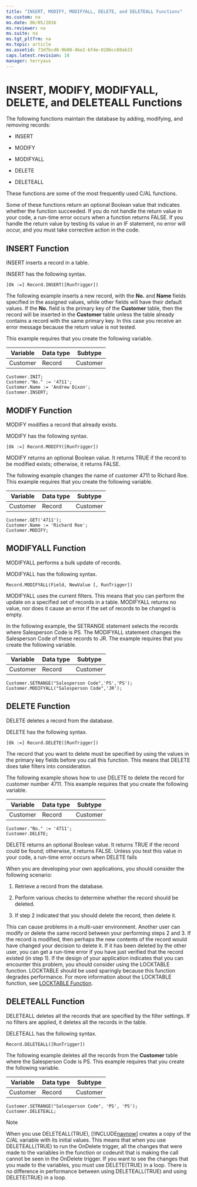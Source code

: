 ```yaml
---
title: "INSERT, MODIFY, MODIFYALL, DELETE, and DELETEALL Functions"
ms.custom: na
ms.date: 06/05/2016
ms.reviewer: na
ms.suite: na
ms.tgt_pltfrm: na
ms.topic: article
ms.assetid: 73d7bcd0-9b00-4be2-bf4e-010bcc69ab33
caps.latest.revision: 10
manager: terryaus
---
```

# INSERT, MODIFY, MODIFYALL, DELETE, and DELETEALL Functions
The following functions maintain the database by adding, modifying, and removing records:  
  
-   INSERT  
  
-   MODIFY  
  
-   MODIFYALL  
  
-   DELETE  
  
-   DELETEALL  
  
 These functions are some of the most frequently used C\/AL functions.  
  
 Some of these functions return an optional Boolean value that indicates whether the function succeeded. If you do not handle the return value in your code, a run\-time error occurs when a function returns FALSE. If you handle the return value by testing its value in an IF statement, no error will occur, and you must take corrective action in the code.  
  
## INSERT Function  
 INSERT inserts a record in a table.  
  
 INSERT has the following syntax.  
  
```  
[Ok :=] Record.INSERT([RunTrigger])  
```  
  
 The following example inserts a new record, with the **No.** and **Name** fields specified in the assigned values, while other fields will have their default values. If the **No.** field is the primary key of the **Customer** table, then the record will be inserted in the **Customer** table unless the table already contains a record with the same primary key. In this case you receive an error message because the return value is not tested.  
  
 This example requires that you create the following variable.  
  
|Variable|Data type|Subtype|  
|--------------|---------------|-------------|  
|Customer|Record|Customer|  
  
```  
Customer.INIT;  
Customer."No." := '4711';  
Customer.Name := 'Andrew Dixon';  
Customer.INSERT;  
```  
  
## MODIFY Function  
 MODIFY modifies a record that already exists.  
  
 MODIFY has the following syntax.  
  
```  
[Ok :=] Record.MODIFY([RunTrigger])  
```  
  
 MODIFY returns an optional Boolean value. It returns TRUE if the record to be modified exists; otherwise, it returns FALSE.  
  
 The following example changes the name of customer 4711 to Richard Roe. This example requires that you create the following variable.  
  
|Variable|Data type|Subtype|  
|--------------|---------------|-------------|  
|Customer|Record|Customer|  
  
```  
Customer.GET('4711');  
Customer.Name := 'Richard Roe';  
Customer.MODIFY;  
```  
  
## MODIFYALL Function  
 MODIFYALL performs a bulk update of records.  
  
 MODIFYALL has the following syntax.  
  
```  
Record.MODIFYALL(Field, NewValue [, RunTrigger])  
```  
  
 MODIFYALL uses the current filters. This means that you can perform the update on a specified set of records in a table. MODIFYALL returns no value, nor does it cause an error if the set of records to be changed is empty.  
  
 In the following example, the SETRANGE statement selects the records where Salesperson Code is PS. The MODIFYALL statement changes the Salesperson Code of these records to JR. The example requires that you create the following variable.  
  
|Variable|Data type|Subtype|  
|--------------|---------------|-------------|  
|Customer|Record|Customer|  
  
```  
Customer.SETRANGE("Salesperson Code",'PS','PS');  
Customer.MODIFYALL("Salesperson Code",'JR');  
```  
  
## DELETE Function  
 DELETE deletes a record from the database.  
  
 DELETE has the following syntax.  
  
```  
[Ok :=] Record.DELETE([RunTrigger])  
```  
  
 The record that you want to delete must be specified by using the values in the primary key fields before you call this function. This means that DELETE does take filters into consideration.  
  
 The following example shows how to use DELETE to delete the record for customer number 4711. This example requires that you create the following variable.  
  
|Variable|Data type|Subtype|  
|--------------|---------------|-------------|  
|Customer|Record|Customer|  
  
```  
Customer."No." := '4711';  
Customer.DELETE;  
```  
  
 DELETE returns an optional Boolean value. It returns TRUE if the record could be found; otherwise, it returns FALSE. Unless you test this value in your code, a run\-time error occurs when DELETE fails  
  
 When you are developing your own applications, you should consider the following scenario:  
  
1.  Retrieve a record from the database.  
  
2.  Perform various checks to determine whether the record should be deleted.  
  
3.  If step 2 indicated that you should delete the record, then delete it.  
  
 This can cause problems in a multi\-user environment. Another user can modify or delete the same record between your performing steps 2 and 3. If the record is modified, then perhaps the new contents of the record would have changed your decision to delete it. If it has been deleted by the other user, you can get a run\-time error if you have just verified that the record existed \(in step 1\). If the design of your application indicates that you can encounter this problem, you should consider using the LOCKTABLE function. LOCKTABLE should be used sparingly because this function degrades performance. For more information about the LOCKTABLE function, see [LOCKTABLE Function](LOCKTABLE-Function.md).  
  
## DELETEALL Function  
 DELETEALL deletes all the records that are specified by the filter settings. If no filters are applied, it deletes all the records in the table.  
  
 DELETEALL has the following syntax.  
  
```  
Record.DELETEALL([RunTrigger])  
```  
  
 The following example deletes all the records from the **Customer** table where the Salesperson Code is PS. This example requires that you create the following variable.  
  
|Variable|Data type|Subtype|  
|--------------|---------------|-------------|  
|Customer|Record|Customer|  
  
```  
Customer.SETRANGE("Salesperson Code", 'PS', 'PS');  
Customer.DELETEALL;  
```  
  
> [!NOTE]  
>  When you use DELETEALL\(TRUE\), [!INCLUDE[navnow](includes/navnow_md.md)] creates a copy of the C\/AL variable with its initial values. This means that when you use DELETEALL\(TRUE\) to run the OnDelete trigger, all the changes that were made to the variables in the function or codeunit that is making the call cannot be seen in the OnDelete trigger. If you want to see the changes that you made to the variables, you must use DELETE\(TRUE\) in a loop. There is no difference in performance between using DELETEALL\(TRUE\) and using DELETE\(TRUE\) in a loop.
